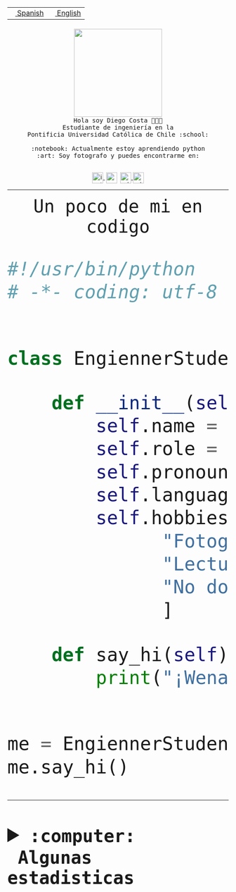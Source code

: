<table border="0"  align="right">
 <tr><td><a href="README.md"><img src="https://upload.wikimedia.org/wikipedia/commons/thumb/8/89/Bandera_de_Espa%C3%B1a.svg/1200px-Bandera_de_Espa%C3%B1a.svg.png" height="10"> Spanish</a></td>
 <td><a href="README.en.md"><img src="https://upload.wikimedia.org/wikipedia/commons/a/a4/Flag_of_the_United_States.svg" height="10"> English</a></td></tr>
</table><br><br><br>


<p align="center">
  <img src="https://github.com/diegocostares/diegocostares/blob/main/Images/aaa2.gif?raw=true" height="200px">
  <br><samp>
    Hola soy Diego Costa 👨🏻‍💻<br>
    Estudiante de ingeniería en la <br>
    Pontificia Universidad Católica de Chile :school:<br>
  <br>
    :notebook: Actualmente estoy aprendiendo python <br>
    :art: Soy fotografo y puedes encontrarme en: <br>
  <br></samp>
  
</p>

<p align="center">
   <a href="https://instagram.com/diegocosta_no" target="blank">
    <img 
    align="center" src="https://cdn.jsdelivr.net/npm/simple-icons@3.0.1/icons/instagram.svg" alt="instagram" height="25px" width="25px" />
  </a>
  <a style="border: 3px solid; color: white;"href="https://t.me/diegocosta_no" target="blank">
  <img
  align="center" alt="Telegram" width="25px" src="https://icons-for-free.com/iconfiles/png/512/Telegram-1324888767380505522.png" />
</a>
<a href="https://api.whatsapp.com/send?phone=56971897835&text=Hola!" target="blank">
  <img
  align="center" alt="wtsp" width="25px" src="https://img.icons8.com/pastel-glyph/2x/whatsapp--v2.png" />
</a>
<a href="https://www.linkedin.com/in/diego-costa-786249213/" target="blank">
  <img
  align="center" alt="wtsp" width="25px" src="https://img.icons8.com/metro/452/linkedin.png" />
</a>

  </a>
</p>

---


<p align="center"><font size="25"><samp>Un poco de mi en codigo</samp></front></p>


```python
#!/usr/bin/python
# -*- coding: utf-8 -*-


class EngiennerStudent:

    def __init__(self):
        self.name = "Diego Costa"
        self.role = "Estudiante"
        self.pronouns = "he/him"
        self.language_spoken = ["es_CL", "en_US"]
        self.hobbies = [
              "Fotografia",
              "Lectura",
              "No dormir",
              ]

    def say_hi(self):
        print("¡Wena mundo!")


me = EngiennerStudent()
me.say_hi()
```
---
<details>
  <summary><b><samp>:computer: &nbsp;Algunas estadisticas</samp></b></summary>
  <br/></p>

<!--START_SECTION:waka-->
![Code Time](http://img.shields.io/badge/Code%20Time-637%20hrs%208%20mins-blue)

**Soy nocturno 🦉** 

```text
🌞 Mañana     7 commits      ░░░░░░░░░░░░░░░░░░░░░░░░░   1.48% 
🌆 Día        144 commits    ███████░░░░░░░░░░░░░░░░░░   30.44% 
🌃 Tarde      187 commits    ██████████░░░░░░░░░░░░░░░   39.53% 
🌙 Noche      135 commits    ███████░░░░░░░░░░░░░░░░░░   28.54%

```
📅 **Soy más productivo los Miércoles** 

```text
Lunes        30 commits     █░░░░░░░░░░░░░░░░░░░░░░░░   6.34% 
Martes       51 commits     ██░░░░░░░░░░░░░░░░░░░░░░░   10.78% 
Miércoles    129 commits    ██████░░░░░░░░░░░░░░░░░░░   27.27% 
Jueves       57 commits     ███░░░░░░░░░░░░░░░░░░░░░░   12.05% 
Viernes      34 commits     █░░░░░░░░░░░░░░░░░░░░░░░░   7.19% 
Sábado       71 commits     ███░░░░░░░░░░░░░░░░░░░░░░   15.01% 
Domingo      101 commits    █████░░░░░░░░░░░░░░░░░░░░   21.35%

```


📊 **Esta semana me dediqué a** 

```text
🐱‍💻 Proyectos: 
grupo-FFBG-frontend      1 hr 47 mins        ████████████░░░░░░░░░░░░░   49.53% 
WEB-perfiles             1 hr 29 mins        ██████████░░░░░░░░░░░░░░░   41.24% 
project-template         10 mins             █░░░░░░░░░░░░░░░░░░░░░░░░   4.76% 
dcc2048                  9 mins              █░░░░░░░░░░░░░░░░░░░░░░░░   4.45% 
WEB                      0 secs              ░░░░░░░░░░░░░░░░░░░░░░░░░   0.02%

```


 Last Updated on 13/09/2022 14:31:22 UTC
<!--END_SECTION:waka-->
  
  

<p align="center"> <img src="https://github-readme-stats.vercel.app/api?username=diegocostares&show_icons=true&theme=ayu-mirage" alt="abhisheknaiidu" /></p>
 
</details>
